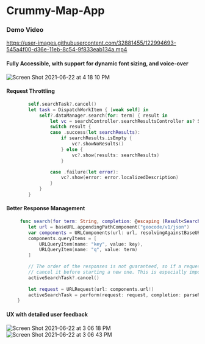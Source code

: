 # Crummy-Map-App

### Demo Video

https://user-images.githubusercontent.com/32881455/122994693-545a4f00-d36e-11eb-8c54-9f833eab134a.mp4

#### Fully Accessible, with support for dynamic font sizing, and voice-over

![Screen Shot 2021-06-22 at 4 18 10 PM](https://user-images.githubusercontent.com/32881455/123000712-89b66b00-d375-11eb-9f0a-6bad237010ac.png)

#### Request Throttling

```swift
        self.searchTask?.cancel()
        let task = DispatchWorkItem { [weak self] in
            self?.dataManager.search(for: term) { result in
                let vc = searchController.searchResultsController as? SearchResultsViewController
                switch result {
                case .success(let searchResults):
                    if searchResults.isEmpty {
                        vc?.showNoResults()
                    } else {
                        vc?.show(results: searchResults)
                    }

                case .failure(let error):
                    vc?.show(error: error.localizedDescription)
                }
            }
        }
```

#### Better Response Management

```swift
     func search(for term: String, completion: @escaping (Result<SearchResponse, SearchError>) -> Void) {
        let url = baseURL.appendingPathComponent("geocode/v1/json")
        var components = URLComponents(url: url, resolvingAgainstBaseURL: false)!
        components.queryItems = [
            URLQueryItem(name: "key", value: key),
            URLQueryItem(name: "q", value: term)
        ]

        // The order of the responses is not guaranteed, so if a request is already in progress, we should
        // cancel it before starting a new one. This is especially important in low-bandwith environments.
        activeSearchTask?.cancel()
        
        let request = URLRequest(url: components.url!)
        activeSearchTask = perform(request: request, completion: parseResponse(completion: completion))
    }
```

#### UX with detailed user feedback

![Screen Shot 2021-06-22 at 3 06 18 PM](https://user-images.githubusercontent.com/32881455/122996229-3d1c6100-d370-11eb-996b-4c4618bc8a27.png)
![Screen Shot 2021-06-22 at 3 06 43 PM](https://user-images.githubusercontent.com/32881455/122996231-3db4f780-d370-11eb-9be8-5f20d07a9bcd.png)

